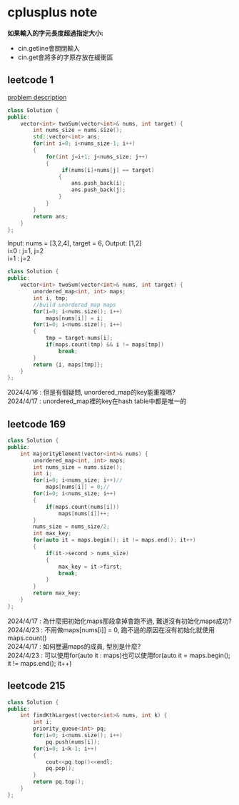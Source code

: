 # cplusplus note

**如果輸入的字元長度超過指定大小:**

* cin.getline會關閉輸入
* cin.get會將多的字原存放在緩衝區

## leetcode 1

[problem description](https://leetcode.com/problems/two-sum/description/)

```c++
class Solution {
public:
    vector<int> twoSum(vector<int>& nums, int target) {
        int nums_size = nums.size();
        std::vector<int> ans;
        for(int i=0; i<nums_size-1; i++)
        {
            for(int j=i+1; j<nums_size; j++)
            {
                 if(nums[i]+nums[j] == target)
                {
                    ans.push_back(i);
                    ans.push_back(j);
                }
            }
        }
        return ans;
    }
};
```

Input: nums = [3,2,4], target = 6, Output: [1,2]</br>
i=0 : j=1, j=2</br>
i=1 : j=2

```c++
class Solution {
public:
    vector<int> twoSum(vector<int>& nums, int target) {
        unordered_map<int, int> maps;
        int i, tmp;
        //build unordered_map maps
        for(i=0; i<nums.size(); i++)
            maps[nums[i]] = i;
        for(i=0; i<nums.size(); i++)
        {
            tmp = target-nums[i];
            if(maps.count(tmp) && i != maps[tmp])
                break;
        }
        return {i, maps[tmp]};
    }
};
```

2024/4/16 : 但是有個疑問, unordered_map的key能重複嗎?</br>
2024/4/17 : unordered_map裡的key在hash table中都是唯一的</br>

## leetcode 169

```c++
class Solution {
public:
    int majorityElement(vector<int>& nums) {
        unordered_map<int, int> maps;
        int nums_size = nums.size();
        int i;
        for(i=0; i<nums_size; i++)//
            maps[nums[i]] = 0;//
        for(i=0; i<nums_size; i++)
        {
            if(maps.count(nums[i]))
                maps[nums[i]]++;
        }
        nums_size = nums_size/2;
        int max_key;
        for(auto it = maps.begin(); it != maps.end(); it++)
        {
            if(it->second > nums_size)
            {
                max_key = it->first;
                break;
            }
        }
        return max_key;
    }
};
```
2024/4/17 : 為什麼把初始化maps那段拿掉會跑不過, 難道沒有初始化maps成功?</br>
2024/4/23 : 不用做maps[nums[i]] = 0, 跑不過的原因在沒有初始化就使用maps.count()</br>
2024/4/17 : 如何歷遍maps的成員, 型別是什麼?</br>
2024/4/23 : 可以使用for(auto it : maps)也可以使用for(auto it = maps.begin(); it != maps.end(); it++)</br>

## leetcode 215
```c++
class Solution {
public:
    int findKthLargest(vector<int>& nums, int k) {
        int i;
        priority_queue<int> pq;
        for(i=0; i<nums.size(); i++)
            pq.push(nums[i]);
        for(i=0; i<k-1; i++)
        {
            cout<<pq.top()<<endl;
            pq.pop();
        }
        return pq.top();
    }
};
```